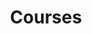 ---
# Feel free to add content and custom Front Matter to this file.
# To modify the layout, see https://jekyllrb.com/docs/themes/#overriding-theme-defaults

layout: courses-list
title: Courses
permalink: /courses-list
---